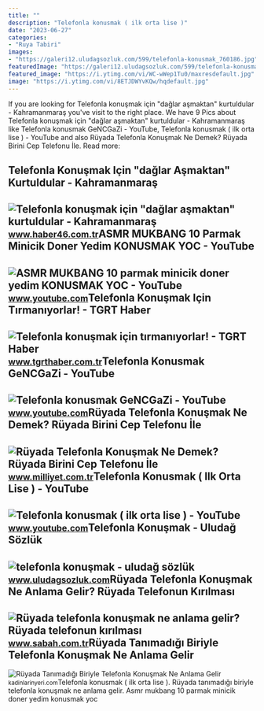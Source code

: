 ```yaml
---
title: ""
description: "Telefonla konusmak ( ilk orta lise )"
date: "2023-06-27"
categories:
- "Ruya Tabiri"
images:
- "https://galeri12.uludagsozluk.com/599/telefonla-konusmak_760186.jpg"
featuredImage: "https://galeri12.uludagsozluk.com/599/telefonla-konusmak_760186.jpg"
featured_image: "https://i.ytimg.com/vi/WC-wWep1Tu0/maxresdefault.jpg"
image: "https://i.ytimg.com/vi/8ETJDWYvKQw/hqdefault.jpg"
---
```


If you are looking for Telefonla konuşmak için "dağlar aşmaktan" kurtuldular - Kahramanmaraş you've visit to the right place. We have 9 Pics about Telefonla konuşmak için "dağlar aşmaktan" kurtuldular - Kahramanmaraş like Telefonla konusmak GeNCGaZi - YouTube, Telefonla konusmak ( ilk orta lise ) - YouTube and also Rüyada Telefonla Konuşmak Ne Demek? Rüyada Birini Cep Telefonu İle. Read more:

Telefonla Konuşmak Için "dağlar Aşmaktan" Kurtuldular - Kahramanmaraş
---------------------------------------------------------------------

 ![Telefonla konuşmak için "dağlar aşmaktan" kurtuldular - Kahramanmaraş](https://haber46comtr.teimg.com/crop/1280x720/haber46-com-tr/images/haberler/2015/10/telefonla_konusmak_icin_daglar_asmaktan_kurtuldular_h129882_07978.jpg) <small>www.haber46.com.tr</small>ASMR MUKBANG 10 Parmak Minicik Doner Yedim KONUSMAK YOC - YouTube
-----------------------------------------------------------------

 ![ASMR MUKBANG 10 parmak minicik doner yedim KONUSMAK YOC - YouTube](https://i.ytimg.com/vi/WC-wWep1Tu0/maxresdefault.jpg) <small>www.youtube.com</small>Telefonla Konuşmak Için Tırmanıyorlar! - TGRT Haber
---------------------------------------------------

 ![Telefonla konuşmak için tırmanıyorlar! - TGRT Haber](https://icdn.tgrthaber.com.tr/crop/850x400/images/haberler/2019_09/buyuk/telefonla-konusmak-icin-tirmaniyorlar--1568642028.jpg) <small>www.tgrthaber.com.tr</small>Telefonla Konusmak GeNCGaZi - YouTube
-------------------------------------

 ![Telefonla konusmak GeNCGaZi - YouTube](https://i.ytimg.com/vi/8ETJDWYvKQw/hqdefault.jpg) <small>www.youtube.com</small>Rüyada Telefonla Konuşmak Ne Demek? Rüyada Birini Cep Telefonu İle
------------------------------------------------------------------

 ![Rüyada Telefonla Konuşmak Ne Demek? Rüyada Birini Cep Telefonu İle](https://i2.milimaj.com/i/milliyet/75/0x410/5f1ca41c5542820ed8b30d7e.jpg) <small>www.milliyet.com.tr</small>Telefonla Konusmak ( Ilk Orta Lise ) - YouTube
----------------------------------------------

 ![Telefonla konusmak ( ilk orta lise ) - YouTube](https://i.ytimg.com/vi/udhAbpI3sCw/hqdefault.jpg?sqp=-oaymwEmCOADEOgC8quKqQMa8AEB-AHKAYAC6AKKAgwIABABGFUgVyhlMA8=&rs=AOn4CLCr9cMMEbQjoIYOdLGPgfr2JR7H8g) <small>www.youtube.com</small>Telefonla Konuşmak - Uludağ Sözlük
----------------------------------

 ![telefonla konuşmak - uludağ sözlük](https://galeri12.uludagsozluk.com/599/telefonla-konusmak_760186.jpg) <small>www.uludagsozluk.com</small>Rüyada Telefonla Konuşmak Ne Anlama Gelir? Rüyada Telefonun Kırılması
---------------------------------------------------------------------

 ![Rüyada telefonla konuşmak ne anlama gelir? Rüyada telefonun kırılması](https://iasbh.tmgrup.com.tr/d4adec/650/344/0/0/699/368?u=https://isbh.tmgrup.com.tr/sbh/2019/10/31/ruyada-telefonla-konusmak-ne-anlama-gelir-telefonun-kirilmasi-kaybolmasi-calinmasi-1572532511118.jpg) <small>www.sabah.com.tr</small>Rüyada Tanımadığı Biriyle Telefonla Konuşmak Ne Anlama Gelir
------------------------------------------------------------

 ![Rüyada Tanımadığı Biriyle Telefonla Konuşmak Ne Anlama Gelir](https://kadinlarinyeri.com/wp-content/uploads/2021/12/Ruyada-Tanimadigi-Biriyle-Telefonla-Konusmak-Ne-Anlama-Gelir.jpg) <small>kadinlarinyeri.com</small>Telefonla konusmak ( ilk orta lise ). Rüyada tanımadığı biriyle telefonla konuşmak ne anlama gelir. Asmr mukbang 10 parmak minicik doner yedim konusmak yoc
